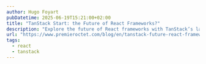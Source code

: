 ```yaml
---
author: Hugo Foyart
pubDatetime: 2025-06-19T15:21:00+02:00
title: "TanStack Start: the Future of React Frameworks?"
description: "Explore the future of React frameworks with TanStack’s latest innovations. Learn how modern tools like Query, Router, and Table are shaping frontend development for scalability and performance."
url: "https://www.premieroctet.com/blog/en/tanstack-future-react-frameworks"
tags:
  - react
  - tanstack
---
```

